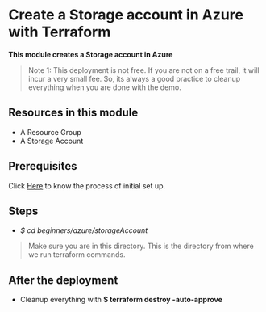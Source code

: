 # Create a Storage account in Azure with Terraform

**This module creates a Storage account in Azure**

> Note 1: This deployment is not free. If you are not on a free trail, it will incur a very small fee. So, its always a good practice to cleanup everything when you are done with the demo.

## Resources in this module

- A Resource Group
- A Storage Account

## Prerequisites

Click [Here](https://github.com/collabnix/terraform/blob/master/beginners/azure/README.md) to know the process of initial set up.

## Steps

- *$ cd beginners/azure/storageAccount* 

> Make sure you are in this directory. This is the directory from where we run terraform commands.

## After the deployment

- Cleanup everything with **$ terraform destroy -auto-approve**
